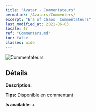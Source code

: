 ```yaml
---
title: "Avatar - Commentateurs"
permalink: /Avatars/Commenters/
excerpt: "Era of Chaos  Commentateurs"
last_modified_at: 2021-06-03
locale: fr
ref: "Commenters.md"
toc: false
classes: wide
---
```

 ![Commentateurs](/images/a/avatarFrame_14.png)

## Détails

 **Description:**  

 **Tips:** Disponible en commentant 

 **Is available:**  + 

